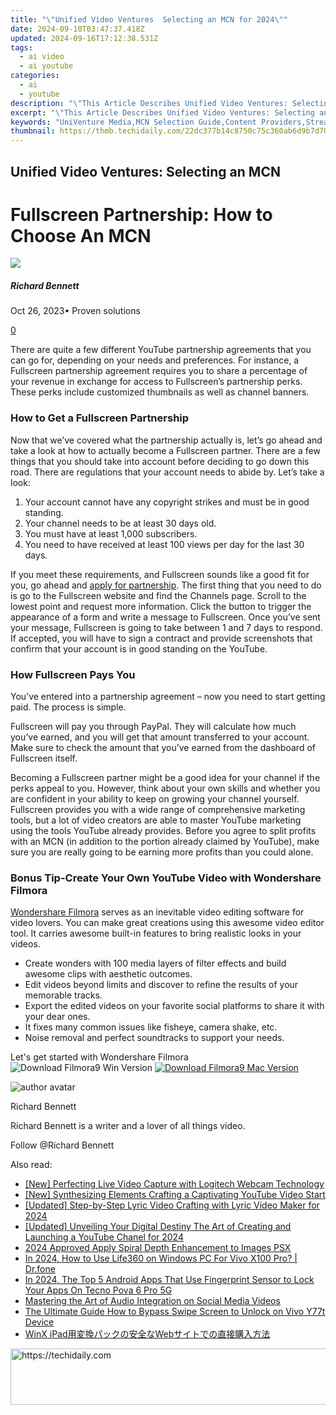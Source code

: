 ```yaml
---
title: "\"Unified Video Ventures  Selecting an MCN for 2024\""
date: 2024-09-10T03:47:37.418Z
updated: 2024-09-16T17:12:38.531Z
tags:
  - ai video
  - ai youtube
categories:
  - ai
  - youtube
description: "\"This Article Describes Unified Video Ventures: Selecting an MCN for 2024\""
excerpt: "\"This Article Describes Unified Video Ventures: Selecting an MCN for 2024\""
keywords: "UniVenture Media,MCN Selection Guide,Content Providers,Streaming Networks,AdSelling Partners,Video Publishers,Mediation Services"
thumbnail: https://thmb.techidaily.com/22dc377b14c8750c75c360ab6d9b7d702e69a18c8a5a08c607e9cd26432f995f.jpg
---
```


## Unified Video Ventures: Selecting an MCN

# Fullscreen Partnership: How to Choose An MCN

![](https://images.wondershare.com/filmora/article-images/richard-bennett.jpg)

##### Richard Bennett

 Oct 26, 2023• Proven solutions

[0](#commentsBoxSeoTemplate)

There are quite a few different YouTube partnership agreements that you can go for, depending on your needs and preferences. For instance, a Fullscreen partnership agreement requires you to share a percentage of your revenue in exchange for access to Fullscreen’s partnership perks. These perks include customized thumbnails as well as channel banners.

### How to Get a Fullscreen Partnership

Now that we’ve covered what the partnership actually is, let’s go ahead and take a look at how to actually become a Fullscreen partner. There are a few things that you should take into account before deciding to go down this road. There are regulations that your account needs to abide by. Let’s take a look:

1. Your account cannot have any copyright strikes and must be in good standing.
2. Your channel needs to be at least 30 days old.
3. You must have at least 1,000 subscribers.
4. You need to have received at least 100 views per day for the last 30 days.

If you meet these requirements, and Fullscreen sounds like a good fit for you, go ahead and [apply for partnership](http://fullscreenmedia.co/apply/). The first thing that you need to do is go to the Fullscreen website and find the Channels page. Scroll to the lowest point and request more information. Click the button to trigger the appearance of a form and write a message to Fullscreen. Once you’ve sent your message, Fullscreen is going to take between 1 and 7 days to respond. If accepted, you will have to sign a contract and provide screenshots that confirm that your account is in good standing on the YouTube.

### How Fullscreen Pays You

You’ve entered into a partnership agreement – now you need to start getting paid. The process is simple.

Fullscreen will pay you through PayPal. They will calculate how much you’ve earned, and you will get that amount transferred to your account. Make sure to check the amount that you’ve earned from the dashboard of Fullscreen itself.

Becoming a Fullscreen partner might be a good idea for your channel if the perks appeal to you. However, think about your own skills and whether you are confident in your ability to keep on growing your channel yourself. Fullscreen provides you with a wide range of comprehensive marketing tools, but a lot of video creators are able to master YouTube marketing using the tools YouTube already provides. Before you agree to split profits with an MCN (in addition to the portion already claimed by YouTube), make sure you are really going to be earning more profits than you could alone.

### Bonus Tip-Create Your Own YouTube Video with Wondershare Filmora

[Wondershare Filmora](https://tools.techidaily.com/wondershare/filmora/download/) serves as an inevitable video editing software for video lovers. You can make great creations using this awesome video editor tool. It carries awesome built-in features to bring realistic looks in your videos.

* Create wonders with 100 media layers of filter effects and build awesome clips with aesthetic outcomes.
* Edit videos beyond limits and discover to refine the results of your memorable tracks.
* Export the edited videos on your favorite social platforms to share it with your dear ones.
* It fixes many common issues like fisheye, camera shake, etc.
* Noise removal and perfect soundtracks to support your needs.

Let's get started with Wondershare Filmora ![![Download Filmora9 Win Version](https://images.wondershare.com/filmora/guide/download-btn-win.jpg) ](https://tools.techidaily.com/wondershare/filmora/download/) [![Download Filmora9 Mac Version](https://images.wondershare.com/filmora/guide/download-btn-mac.jpg) ](https://tools.techidaily.com/wondershare/filmora/download/)

![author avatar](https://images.wondershare.com/filmora/article-images/richard-bennett.jpg)

Richard Bennett

Richard Bennett is a writer and a lover of all things video.

Follow @Richard Bennett

<ins class="adsbygoogle"
     style="display:block"
     data-ad-format="autorelaxed"
     data-ad-client="ca-pub-7571918770474297"
     data-ad-slot="1223367746"></ins>

<ins class="adsbygoogle"
     style="display:block"
     data-ad-client="ca-pub-7571918770474297"
     data-ad-slot="8358498916"
     data-ad-format="auto"
     data-full-width-responsive="true"></ins>

<span class="atpl-alsoreadstyle">Also read:</span>
<div><ul>
<li><a href="https://digital-screen-recording.techidaily.com/new-perfecting-live-video-capture-with-logitech-webcam-technology/"><u>[New] Perfecting Live Video Capture with Logitech Webcam Technology</u></a></li>
<li><a href="https://youtube-web.techidaily.com/ynthesizing-elements-crafting-a-captivating-youtube-video-start/"><u>[New] Synthesizing Elements Crafting a Captivating YouTube Video Start</u></a></li>
<li><a href="https://youtube-web.techidaily.com/ed-step-by-step-lyric-video-crafting-with-lyric-video-maker-for-2024/"><u>[Updated] Step-by-Step Lyric Video Crafting with Lyric Video Maker for 2024</u></a></li>
<li><a href="https://youtube-web.techidaily.com/ed-unveiling-your-digital-destiny-the-art-of-creating-and-launching-a-youtube-chanel-for-2024/"><u>[Updated] Unveiling Your Digital Destiny The Art of Creating and Launching a YouTube Chanel for 2024</u></a></li>
<li><a href="https://fox-links.techidaily.com/2024-approved-apply-spiral-depth-enhancement-to-images-psx/"><u>2024 Approved Apply Spiral Depth Enhancement to Images PSX</u></a></li>
<li><a href="https://phone-solutions.techidaily.com/in-2024-how-to-use-life360-on-windows-pc-for-vivo-x100-pro-drfone-by-drfone-virtual-android/"><u>In 2024, How to Use Life360 on Windows PC For Vivo X100 Pro? | Dr.fone</u></a></li>
<li><a href="https://unlock-android.techidaily.com/in-2024-the-top-5-android-apps-that-use-fingerprint-sensor-to-lock-your-apps-on-tecno-pova-6-pro-5g-by-drfone-android/"><u>In 2024, The Top 5 Android Apps That Use Fingerprint Sensor to Lock Your Apps On Tecno Pova 6 Pro 5G</u></a></li>
<li><a href="https://facebook-videos.techidaily.com/mastering-the-art-of-audio-integration-on-social-media-videos/"><u>Mastering the Art of Audio Integration on Social Media Videos</u></a></li>
<li><a href="https://android-unlock.techidaily.com/the-ultimate-guide-how-to-bypass-swipe-screen-to-unlock-on-vivo-y77t-device-by-drfone-android/"><u>The Ultimate Guide How to Bypass Swipe Screen to Unlock on Vivo Y77t Device</u></a></li>
<li><a href="https://some-knowledge.techidaily.com/winx-ipadweb/"><u>WinX iPad用変換パックの安全なWebサイトでの直接購入方法</u></a></li>
</ul></div>

<!-- affiliate ads begin -->
<a href="https://ephamedtechinc.pxf.io/c/5597632/2120867/26400?prodsku=mars" target="_top" id="2120867">
  <img src="//a.impactradius-go.com/display-ad/26400-2120867" border="0" alt="https://techidaily.com" width="728" height="90"/>
</a>
<img height="0" width="0" src="https://ephamedtechinc.pxf.io/i/5597632/2120867/26400?prodsku=mars" style="position:absolute;visibility:hidden;" border="0" />
<!-- affiliate ads end -->

